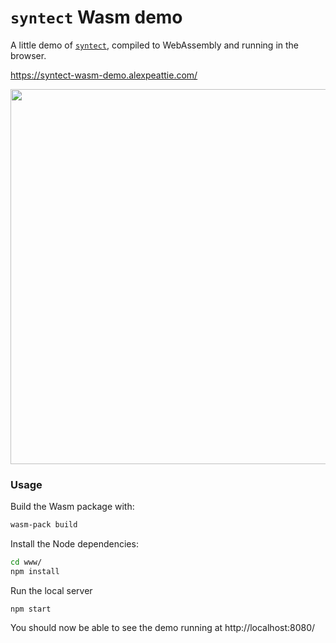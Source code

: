 # `syntect` Wasm demo

A little demo of [`syntect`](https://github.com/trishume/syntect), compiled to WebAssembly and running in the browser.

https://syntect-wasm-demo.alexpeattie.com/

<img src="https://user-images.githubusercontent.com/636814/84265191-5b733e00-ab1a-11ea-8312-1ad424307988.png" alt="" width=600>

### Usage

Build the Wasm package with:

```sh
wasm-pack build
```

Install the Node dependencies:

```sh
cd www/
npm install
```

Run the local server

```
npm start
```

You should now be able to see the demo running at http://localhost:8080/
